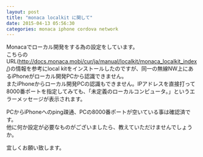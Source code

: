 ```yaml
---
layout: post
title: "monaca localkit に関して"
date: 2015-04-13 05:56:30
categories: monaca iphone cordova network
---
```

<p>Monacaでローカル開発をする為の設定をしています。<br>
こちらのURL(<a href="http://docs.monaca.mobi/cur/ja/manual/localkit/monaca_localkit_index/" rel="nofollow">http://docs.monaca.mobi/cur/ja/manual/localkit/monaca_localkit_index/</a>)の情報を参考にlocal kitをインストールしたのですが、同一の無線NW上にあるiPhoneがローカル開発PCから認識できません。<br>
またiPhoneからローカル開発PCの認識もできません。IPアドレスを直接打って8000番ポートを指定してみても、「未定義のローカルコンピュータ。」というエラーメッセージが表示されます。</p>

<p>PCからiPhoneへのping疎通、PCの8000番ポートが空いている事は確認済です。<br>
他に何か設定が必要なものがございましたら、教えていただけませんでしょうか。</p>

<p>宜しくお願い致します。</p>
